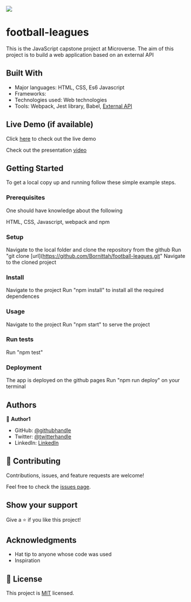 ![](https://img.shields.io/badge/Microverse-blueviolet)

# football-leagues
This is the JavaScript capstone project at Microverse. The aim of this project is to build a web application based on an external API

## Built With

- Major languages: HTML, CSS, Es6 Javascript
- Frameworks:
- Technologies used: Web technologies
- Tools: Webpack, Jest library, Babel, [External API](https://github.com/azharimm/football-standings-api)

## Live Demo (if available)

Click [here](https://bornittah.github.io/football-leagues/) to check out the live demo

Check out the presentation [video](https://www.loom.com/share/4f7e99c645ae45fcbe307b00140422d2)


## Getting Started

To get a local copy up and running follow these simple example steps.

### Prerequisites
One should have knowledge about the following

HTML, CSS, Javascript, webpack and npm

### Setup
Navigate to the local folder and clone the repository from the github
Run "git clone [url](https://github.com/Bornittah/football-leagues.git"
Navigate to the cloned project
### Install
Navigate to the project
Run "npm install" to install all the required dependences
### Usage
Navigate to the project
Run "npm start" to serve the project
### Run tests
Run "npm test"
### Deployment
The app is deployed on the github pages
Run "npm run deploy" on your terminal

## Authors

👤 **Author1**

- GitHub: [@githubhandle](https://github.com/Bornittah)
- Twitter: [@twitterhandle](https://twitter.com/AgashaBornittah)
- LinkedIn: [LinkedIn](www.linkedin.com/in/agasha-bornittah)


## 🤝 Contributing

Contributions, issues, and feature requests are welcome!

Feel free to check the [issues page](https://github.com/Bornittah/football-leagues/issues).

## Show your support

Give a ⭐️ if you like this project!

## Acknowledgments

- Hat tip to anyone whose code was used
- Inspiration

## 📝 License

This project is [MIT](./MIT.md) licensed.


